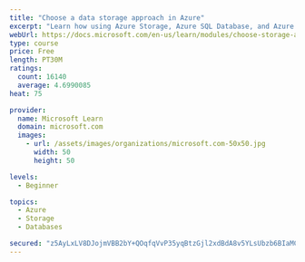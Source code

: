 ```yaml
---
title: "Choose a data storage approach in Azure"
excerpt: "Learn how using Azure Storage, Azure SQL Database, and Azure Cosmos DB - or a combination of them - for your business scenario is the best way to get the most performant solution."
webUrl: https://docs.microsoft.com/en-us/learn/modules/choose-storage-approach-in-azure/
type: course
price: Free
length: PT30M
ratings:
  count: 16140
  average: 4.6990085
heat: 75

provider:
  name: Microsoft Learn
  domain: microsoft.com
  images:
    - url: /assets/images/organizations/microsoft.com-50x50.jpg
      width: 50
      height: 50

levels:
  - Beginner

topics:
  - Azure
  - Storage
  - Databases

secured: "z5AyLxLV8DJojmVBB2bY+QOqfqVvP35yqBtzGjl2xdBdA8v5YLsUbzb6BIaMCoB0sGeO6+S9Pjpd8sLt3u4iVa8aHyCVZGS8fFRYq3RoTiCHWxej0kbfnim7GRzSSxFp+QLaHis+RaQGFaUWvKrJwRW2FvIVQWdB2Vbc/q1JlDXtmqXmh5rXhn7sMZEeMGhx6gJ4C50K9t/9D/1J2xrlnB8GmqIslGo6uKDY4exl6wbwaYbgzbGAn4WSHwnBTG6ks1as43YRugDYBiTBk2yGq92rLNu/jW2p/2uFom+ui2ip0ANGSlKBQZMLvXA+UhttHB0oB8+sbT69R3V3MCR9SFdYUM86x5N1v0GNstN1LNbWzjUFRvugbuVT/zJXVmW7aKv1xVpCvVGXkZnfl+kRVRCBmpVmvA8uR1oSmV8Jrs1U/u5Qcgm6Pl1e4m7cxJu6;xAUEKeMXw2Nj805nlvwhNA=="
---
```



